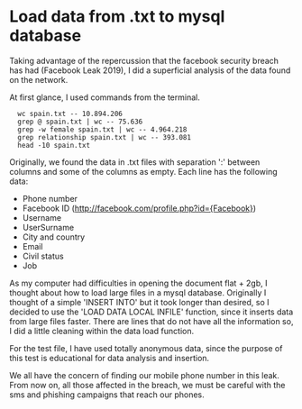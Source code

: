 # Load data from .txt to mysql database

Taking advantage of the repercussion that the facebook security breach has had (Facebook Leak 2019), I did a superficial analysis of the data found on the network.

At first glance, I used commands from the terminal. 

```
  wc spain.txt -- 10.894.206
  grep @ spain.txt | wc -- 75.636
  grep -w female spain.txt | wc -- 4.964.218
  grep relationship spain.txt | wc -- 393.081
  head -10 spain.txt
```

Originally, we found the data in .txt files with separation ':' between columns and some of the columns as empty. Each line has the following data:
- Phone number
- Facebook ID (http://facebook.com/profile.php?id={Facebook})
- Username
- UserSurname
- City and country
- Email
- Civil status
- Job

As my computer had difficulties in opening the document flat + 2gb, I thought about how to load large files in a mysql database.
Originally I thought of a simple 'INSERT INTO' but it took longer than desired, so I decided to use the 'LOAD DATA LOCAL INFILE' function, since it inserts data from large files faster. There are lines that do not have all the information so, I did a little cleaning within the data load function.

For the test file, I have used totally anonymous data, since the purpose of this test is educational for data analysis and insertion. 

We all have the concern of finding our mobile phone number in this leak. From now on, all those affected in the breach, we must be careful with the sms and phishing campaigns that reach our phones. 
